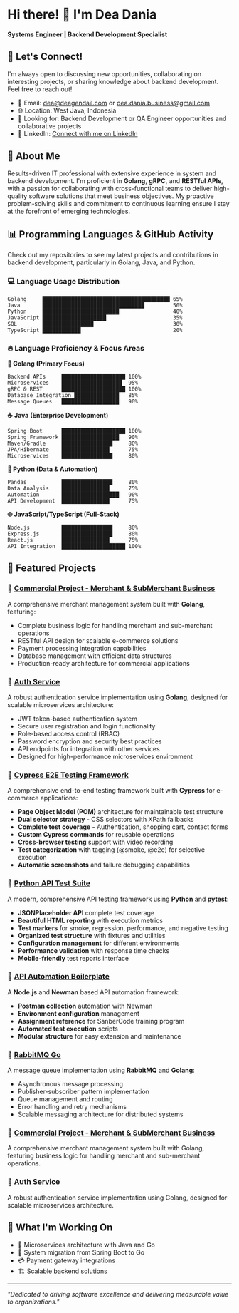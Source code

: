 # Hi there! 👋 I'm Dea Dania

**Systems Engineer | Backend Development Specialist**

## 🤝 Let's Connect!

I'm always open to discussing new opportunities, collaborating on interesting projects, or sharing knowledge about backend development. Feel free to reach out!

- 📧 Email: dea@deagendail.com or dea.dania.business@gmail.com
- 🌐 Location: West Java, Indonesia
- 💼 Looking for: Backend Development or QA Engineer opportunities and collaborative projects
- 💼 LinkedIn: [Connect with me on LinkedIn](https://www.linkedin.com/in/dea-dania-374244134/)

## 🚀 About Me

Results-driven IT professional with extensive experience in system and backend development. I'm proficient in **Golang**, **gRPC**, and **RESTful APIs**, with a passion for collaborating with cross-functional teams to deliver high-quality software solutions that meet business objectives. My proactive problem-solving skills and commitment to continuous learning ensure I stay at the forefront of emerging technologies.

## 📊 Programming Languages & GitHub Activity
Check out my repositories to see my latest projects and contributions in backend development, particularly in Golang, Java, and Python.


### 💻 Language Usage Distribution

```text
Golang     ████████████████████████████████████████ 65%
Java       ████████████████████████████████         50%
Python     ████████████████████████                 40%
JavaScript ████████████████████                     35%
SQL        ████████████████                         30%
TypeScript ████████████                             20%
```

### 🔥 Language Proficiency & Focus Areas

**🐹 Golang (Primary Focus)**
```
Backend APIs     ████████████████████ 100%
Microservices    ███████████████████  95%
gRPC & REST      ████████████████████ 100%
Database Integration ██████████████   85%
Message Queues   ██████████████████   90%
```

**☕ Java (Enterprise Development)**
```
Spring Boot      ████████████████████ 100%
Spring Framework ██████████████████   90%
Maven/Gradle     ████████████████     80%
JPA/Hibernate    ███████████████      75%
Microservices    ████████████████     80%
```

**🐍 Python (Data & Automation)**
```
Pandas           ████████████████     80%
Data Analysis    ███████████████      75%
Automation       ██████████████████   90%
API Development  ███████████████      75%
```

**🌐 JavaScript/TypeScript (Full-Stack)**
```
Node.js          ████████████████     80%
Express.js       ████████████████     80%
React.js         ███████████████      75%
API Integration  ████████████████████ 100%
```

## 🌟 Featured Projects

### 🏪 [Commercial Project - Merchant & SubMerchant Business](https://github.com/deasdania/commercial-golang)
A comprehensive merchant management system built with **Golang**, featuring:
- Complete business logic for handling merchant and sub-merchant operations
- RESTful API design for scalable e-commerce solutions
- Payment processing integration capabilities
- Database management with efficient data structures
- Production-ready architecture for commercial applications

### 🔐 [Auth Service](https://github.com/deasdania/auth-service)
A robust authentication service implementation using **Golang**, designed for scalable microservices architecture:
- JWT token-based authentication system
- Secure user registration and login functionality
- Role-based access control (RBAC)
- Password encryption and security best practices
- API endpoints for integration with other services
- Designed for high-performance microservices environment

### 🧪 [Cypress E2E Testing Framework](https://github.com/deasdania/sanbercode-finalproject-cypress)
A comprehensive end-to-end testing framework built with **Cypress** for e-commerce applications:
- **Page Object Model (POM)** architecture for maintainable test structure
- **Dual selector strategy** - CSS selectors with XPath fallbacks
- **Complete test coverage** - Authentication, shopping cart, contact forms
- **Custom Cypress commands** for reusable operations
- **Cross-browser testing** support with video recording
- **Test categorization** with tagging (@smoke, @e2e) for selective execution
- **Automatic screenshots** and failure debugging capabilities

### 🐍 [Python API Test Suite](https://github.com/deasdania/python-test)
A modern, comprehensive API testing framework using **Python** and **pytest**:
- **JSONPlaceholder API** complete test coverage
- **Beautiful HTML reporting** with execution metrics
- **Test markers** for smoke, regression, performance, and negative testing
- **Organized test structure** with fixtures and utilities
- **Configuration management** for different environments
- **Performance validation** with response time checks
- **Mobile-friendly** test reports interface

### 🔧 [API Automation Boilerplate](https://github.com/deasdania/sanbercode-api-automation-boilerplate)
A **Node.js** and **Newman** based API automation framework:
- **Postman collection** automation with Newman
- **Environment configuration** management
- **Assignment reference** for SanberCode training program
- **Automated test execution** scripts
- **Modular structure** for easy extension and maintenance

### 🐰 [RabbitMQ Go](https://github.com/deasdania/rabbitmq-go)
A message queue implementation using **RabbitMQ** and **Golang**:
- Asynchronous message processing
- Publisher-subscriber pattern implementation
- Queue management and routing
- Error handling and retry mechanisms
- Scalable messaging architecture for distributed systems

### 🏪 [Commercial Project - Merchant & SubMerchant Business](https://github.com/deasdania/commercial-golang)
A comprehensive merchant management system built with Golang, featuring business logic for handling merchant and sub-merchant operations.

### 🔐 [Auth Service](https://github.com/deasdania/auth-service)
A robust authentication service implementation using Golang, designed for scalable microservices architecture.

## 🎯 What I'm Working On

- 🔧 Microservices architecture with Java and Go
- 🔄 System migration from Spring Boot to Go
- 💳 Payment gateway integrations
- 🏗️ Scalable backend solutions

---

*"Dedicated to driving software excellence and delivering measurable value to organizations."*
